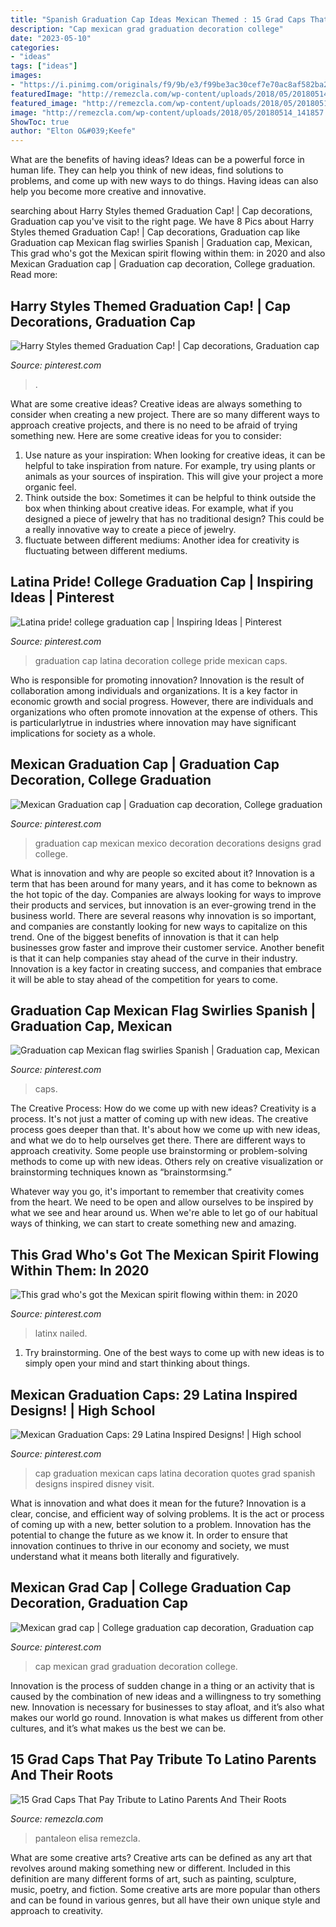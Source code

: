 ```yaml
---
title: "Spanish Graduation Cap Ideas Mexican Themed : 15 Grad Caps That Pay Tribute To Latino Parents And Their Roots"
description: "Cap mexican grad graduation decoration college"
date: "2023-05-10"
categories:
- "ideas"
tags: ["ideas"]
images:
- "https://i.pinimg.com/originals/f9/9b/e3/f99be3ac30cef7e70ac8af582ba2b3de.jpg"
featuredImage: "http://remezcla.com/wp-content/uploads/2018/05/20180514_141857.jpg?x17881"
featured_image: "http://remezcla.com/wp-content/uploads/2018/05/20180514_141857.jpg?x17881"
image: "http://remezcla.com/wp-content/uploads/2018/05/20180514_141857.jpg?x17881"
ShowToc: true
author: "Elton O&#039;Keefe"
---
```



What are the benefits of having ideas?
Ideas can be a powerful force in human life. They can help you think of new ideas, find solutions to problems, and come up with new ways to do things. Having ideas can also help you become more creative and innovative.

	

		
searching about Harry Styles themed Graduation Cap! | Cap decorations, Graduation cap you've visit to the right page. We have 8 Pics about Harry Styles themed Graduation Cap! | Cap decorations, Graduation cap like Graduation cap Mexican flag swirlies Spanish | Graduation cap, Mexican, This grad who&#039;s got the Mexican spirit flowing within them: in 2020 and also Mexican Graduation cap | Graduation cap decoration, College graduation. Read more:
		
    
## Harry Styles Themed Graduation Cap! | Cap Decorations, Graduation Cap

<img loading=lazy src="https://i.pinimg.com/originals/44/7c/a3/447ca311e6317b7db7a3064f5324a53f.png" onerror="this.onerror=null;this.src='https://tse3.mm.bing.net/th?id=OIP.e0V36K5svy-SgLQkDz6flgHaNL&amp;pid=15.1';" alt="Harry Styles themed Graduation Cap! | Cap decorations, Graduation cap">

_Source: pinterest.com_

>. 

	

What are some creative ideas?
Creative ideas are always something to consider when creating a new project. There are so many different ways to approach creative projects, and there is no need to be afraid of trying something new. Here are some creative ideas for you to consider: 
1. Use nature as your inspiration: When looking for creative ideas, it can be helpful to take inspiration from nature. For example, try using plants or animals as your sources of inspiration. This will give your project a more organic feel. 
2. Think outside the box: Sometimes it can be helpful to think outside the box when thinking about creative ideas. For example, what if you designed a piece of jewelry that has no traditional design? This could be a really innovative way to create a piece of jewelry. 
3. fluctuate between different mediums: Another idea for creativity is fluctuating between different mediums.

    
## Latina Pride! College Graduation Cap | Inspiring Ideas | Pinterest

<img loading=lazy src="https://s-media-cache-ak0.pinimg.com/736x/d7/aa/8c/d7aa8c826713e99889e47c62ff0c8823.jpg" onerror="this.onerror=null;this.src='https://tse1.mm.bing.net/th?id=OIP.JhWpXCTwau1lJK2Ixok19AHaNK&amp;pid=15.1';" alt="Latina pride! college graduation cap | Inspiring Ideas | Pinterest">

_Source: pinterest.com_

>graduation cap latina decoration college pride mexican caps. 

	

Who is responsible for promoting innovation?
Innovation is the result of collaboration among individuals and organizations. It is a key factor in economic growth and social progress. However, there are individuals and organizations who often promote innovation at the expense of others. This is particularlytrue in industries where innovation may have significant implications for society as a whole.

    
## Mexican Graduation Cap | Graduation Cap Decoration, College Graduation

<img loading=lazy src="https://i.pinimg.com/originals/f9/9b/e3/f99be3ac30cef7e70ac8af582ba2b3de.jpg" onerror="this.onerror=null;this.src='https://tse4.mm.bing.net/th?id=OIP.ZikFM0ptWO7nFMNoHkaseAHaJ4&amp;pid=15.1';" alt="Mexican Graduation cap | Graduation cap decoration, College graduation">

_Source: pinterest.com_

>graduation cap mexican mexico decoration decorations designs grad college. 

	

What is innovation and why are people so excited about it?
Innovation is a term that has been around for many years, and it has come to beknown as the hot topic of the day. Companies are always looking for ways to improve their products and services, but innovation is an ever-growing trend in the business world. There are several reasons why innovation is so important, and companies are constantly looking for new ways to capitalize on this trend. One of the biggest benefits of innovation is that it can help businesses grow faster and improve their customer service. Another benefit is that it can help companies stay ahead of the curve in their industry. Innovation is a key factor in creating success, and companies that embrace it will be able to stay ahead of the competition for years to come.

    
## Graduation Cap Mexican Flag Swirlies Spanish | Graduation Cap, Mexican

<img loading=lazy src="https://i.pinimg.com/originals/13/4b/e3/134be3b49ac9cb65f84fbad95b53f936.jpg" onerror="this.onerror=null;this.src='https://tse1.mm.bing.net/th?id=OIP.tTL5nlDWY1dcPcrLfxqR_wHaFj&amp;pid=15.1';" alt="Graduation cap Mexican flag swirlies Spanish | Graduation cap, Mexican">

_Source: pinterest.com_

>caps. 

	

The Creative Process: How do we come up with new ideas?
Creativity is a process. It's not just a matter of coming up with new ideas. The creative process goes deeper than that. It's about how we come up with new ideas, and what we do to help ourselves get there.
There are different ways to approach creativity. Some people use brainstorming or problem-solving methods to come up with new ideas. Others rely on creative visualization or brainstorming techniques known as “brainstormsing.”

Whatever way you go, it's important to remember that creativity comes from the heart. We need to be open and allow ourselves to be inspired by what we see and hear around us. When we're able to let go of our habitual ways of thinking, we can start to create something new and amazing.

    
## This Grad Who&#039;s Got The Mexican Spirit Flowing Within Them: In 2020

<img loading=lazy src="https://i.pinimg.com/originals/03/3c/97/033c97b637dcb4373e1af78992262b6d.png" onerror="this.onerror=null;this.src='https://tse4.mm.bing.net/th?id=OIP.FTl_jBwOqjYYzn2azqvkHQHaHa&amp;pid=15.1';" alt="This grad who&#039;s got the Mexican spirit flowing within them: in 2020">

_Source: pinterest.com_

>latinx nailed. 

	

1. Try brainstorming. One of the best ways to come up with new ideas is to simply open your mind and start thinking about things.

    
## Mexican Graduation Caps: 29 Latina Inspired Designs! | High School

<img loading=lazy src="https://i.pinimg.com/736x/b6/18/64/b618644bd689d213be92712bde4cfcbf.jpg" onerror="this.onerror=null;this.src='https://tse4.mm.bing.net/th?id=OIP.OYvonUK1M8ZbayO1l4w1YQHaHa&amp;pid=15.1';" alt="Mexican Graduation Caps: 29 Latina Inspired Designs! | High school">

_Source: pinterest.com_

>cap graduation mexican caps latina decoration quotes grad spanish designs inspired disney visit. 

	

What is innovation and what does it mean for the future?
Innovation is a clear, concise, and efficient way of solving problems. It is the act or process of coming up with a new, better solution to a problem. Innovation has the potential to change the future as we know it. In order to ensure that innovation continues to thrive in our economy and society, we must understand what it means both literally and figuratively.

    
## Mexican Grad Cap | College Graduation Cap Decoration, Graduation Cap

<img loading=lazy src="https://i.pinimg.com/736x/00/96/bd/0096bdfb6ddd9d85d58d7e9ceb7d2ed2.jpg" onerror="this.onerror=null;this.src='https://tse1.mm.bing.net/th?id=OIP.jukNzC46-4tAnTGI7eSGJwHaJ3&amp;pid=15.1';" alt="Mexican grad cap | College graduation cap decoration, Graduation cap">

_Source: pinterest.com_

>cap mexican grad graduation decoration college. 

	

Innovation is the process of sudden change in a thing or an activity that is caused by the combination of new ideas and a willingness to try something new. Innovation is necessary for businesses to stay afloat, and it’s also what makes our world go round. Innovation is what makes us different from other cultures, and it’s what makes us the best we can be.

    
## 15 Grad Caps That Pay Tribute To Latino Parents And Their Roots

<img loading=lazy src="http://remezcla.com/wp-content/uploads/2018/05/20180514_141857.jpg?x17881" onerror="this.onerror=null;this.src='https://tse4.mm.bing.net/th?id=OIP.7CRytmVXUD_jIRUmjZs5VAHaJ4&amp;pid=15.1';" alt="15 Grad Caps That Pay Tribute to Latino Parents And Their Roots">

_Source: remezcla.com_

>pantaleon elisa remezcla. 

	

What are some creative arts?
Creative arts can be defined as any art that revolves around making something new or different. Included in this definition are many different forms of art, such as painting, sculpture, music, poetry, and fiction. Some creative arts are more popular than others and can be found in various genres, but all have their own unique style and approach to creativity.

